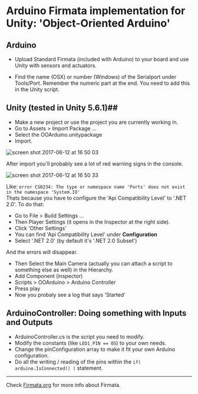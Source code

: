 Arduino Firmata implementation for Unity: 'Object-Oriented Arduino'
===================================================================

Arduino   
-------   
   
* Upload Standard Firmata (included with Arduino) to your board and use Unity with sensors and actuators. 

* Find the name (OSX) or number (Windows) of the Serialport under Tools/Port. Remember the numeric part at the end. You need to add this in the Unity script.


## Unity (tested in Unity 5.6.1)##

* Make a new project or use the project you are currently working in. 
* Go to Assets > Import Package ...
* Select the OOArduino.unitypackage
* Import.

![screen shot 2017-06-12 at 16 50 03](https://user-images.githubusercontent.com/1760616/27042172-7d3ba672-4f96-11e7-976a-1d3a72d4de85.png)

After import you'll probably see a lot of red warning signs in the console.   

![screen shot 2017-06-12 at 16 50 33](https://user-images.githubusercontent.com/1760616/27042163-776688ca-4f96-11e7-8d67-a563182c2f9f.png)

Like: `error CS0234: The type or namespace name 'Ports' does not exist in the namespace 'System.IO'`    
Thats because you have to configure the 'Api Compatibility Level' to '.NET 2.0'. To do that:

* Go to File > Build Settings ...
* Then Player Settings (it opens in the Inspector at the right side). 
* Click 'Other Settings'
* You can find 'Api Compatibility Level' under **Configuration**
* Select '.NET 2.0' (by default it's '.NET 2.0 Subset')

And the errors will disappear. 

* Then Select the Main Camera (actually you can attach a script to something else as well) in the Hierarchy. 
* Add Component (inspector)
* Scripts > OOArduino > Arduino Controller
* Press play
* Now you probaly see a log that says 'Started'

## ArduinoController: Doing something with Inputs and Outputs


* ArduinoController.cs is the script you need to modify. 
* Modify the constants (like `LED1_PIN == 05`) to your own needs.
* Change the pinConfiguration array to make it fit your own Arduino configuration. 
* Do all the writing / reading of the pins within the `if( arduino.IsConnected() )` statement. 

---

Check [Firmata.org](http://www.firmata.org/) for more info about Firmata. 
